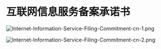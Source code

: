# **互联网信息服务备案承诺书**

![Internet-Information-Service-Filing-Commitment-cn-1.png](https://github.com/jdcloudcom/cn/blob/joytaobao-beian-20200117/image/ICP-License-Service/Internet-Information-Service-Filing-Commitment-cn-3.png)

![Internet-Information-Service-Filing-Commitment-cn-2.png](https://github.com/jdcloudcom/cn/blob/joytaobao-beian-20200117/image/ICP-License-Service/Internet-Information-Service-Filing-Commitment-cn-4.png)

